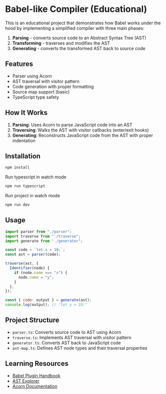 # Babel-like Compiler (Educational)

This is an educational project that demonstrates how Babel works under the hood by implementing a simplified compiler with three main phases:

1. **Parsing** - converts source code to an Abstract Syntax Tree (AST)
2. **Transforming** - traverses and modifies the AST
3. **Generating** - converts the transformed AST back to source code

## Features

- Parser using Acorn
- AST traversal with visitor pattern
- Code generation with proper formatting
- Source map support (basic)
- TypeScript type safety

## How It Works

1. **Parsing**: Uses Acorn to parse JavaScript code into an AST
2. **Traversing**: Walks the AST with visitor callbacks (enter/exit hooks)
3. **Generating**: Reconstructs JavaScript code from the AST with proper indentation

## Installation

```bash
npm install
```

Run typescript in watch mode

```bash
npm run typescript
```

Run project in watch mode

```bash
npm run dev
```

## Usage

```javascript
import parser from "./parser";
import traverse from "./traverse";
import generate from "./generator";

const code = `let x = 10;`;
const ast = parser(code);

traverse(ast, {
  Identifier(node) {
    if (node.name === "x") {
      node.name = "y";
    }
  },
});

const { code: output } = generate(ast);
console.log(output); // "let y = 10;"
```

## Project Structure

- `parser.ts`: Converts source code to AST using Acorn
- `traverse.ts`: Implements AST traversal with visitor pattern
- `generator.ts`: Converts AST back to JavaScript code
- `ast-map.ts`: Defines AST node types and their traversal properties

## Learning Resources

- [Babel Plugin Handbook](https://github.com/jamiebuilds/babel-handbook)
- [AST Explorer](https://astexplorer.net/)
- [Acorn Documentation](https://github.com/acornjs/acorn)
